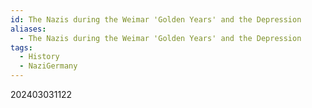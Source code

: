 ```yaml
---
id: The Nazis during the Weimar 'Golden Years' and the Depression
aliases:
  - The Nazis during the Weimar 'Golden Years' and the Depression
tags:
  - History
  - NaziGermany
---
```

202403031122


